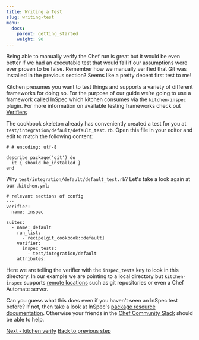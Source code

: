 ```yaml
---
title: Writing a Test
slug: writing-test
menu:
  docs:
    parent: getting_started
    weight: 90
---
```


Being able to manually verify the Chef run is great but it would be even better if we had an executable test that would fail if our assumptions were ever proven to be false. Remember how we manually verified that Git was installed in the previous section? Seems like a pretty decent first test to me!

Kitchen presumes you want to test things and supports a variety of different frameworks for doing so. For the purpose of our guide we're going to use a framework called InSpec which kitchen consumes via the `kitchen-inspec` plugin. For more information on available testing frameworks check out [Verifiers](/docs/verifiers)

The cookbook skeleton already has conveniently created a test for you at `test/integration/default/default_test.rb`. Open this file in your editor and edit to match the following content:

~~~
# # encoding: utf-8

describe package('git') do
  it { should be_installed }
end
~~~

Why `test/integration/default/default_test.rb`? Let's take a look again at our `.kitchen.yml`:

~~~
# relevant sections of config
---
verifier:
  name: inspec

suites:
  - name: default
    run_list:
      - recipe[git_cookbook::default]
    verifier:
      inspec_tests:
        - test/integration/default
    attributes:
~~~

Here we are telling the verifier with the `inspec_tests` key to look in this directory. In our example we are pointing to a local directory but `kitchen-inspec` supports [remote locations](https://github.com/chef/kitchen-inspec#use-remote-inspec-profiles) such as git repositories or even a Chef Automate server.

Can you guess what this does even if you haven't seen an InSpec test before? If not, then take a look at InSpec's [package resource documentation](http://inspec.io/docs/reference/resources/package/). Otherwise your friends in the [Chef Community Slack](http://community-slack.chef.io/) should be able to help.

<div class="sidebar--footer">
<a class="button primary-cta" href="/docs/getting-started/running-verify">Next - kitchen verify</a>
<a class="sidebar--footer--back" href="/docs/getting-started/manually-verifying">Back to previous step</a>
</div>
